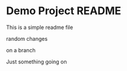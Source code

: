 # Demo Project README

This is a simple readme file

random changes

on a branch

Just something going on